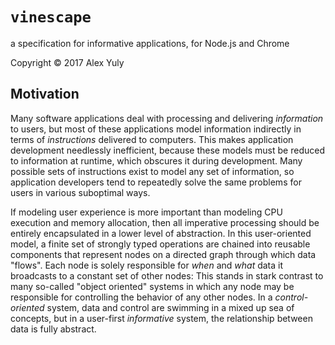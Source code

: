 # `vinescape`
a specification for informative applications, for Node.js and Chrome

Copyright &copy; 2017 Alex Yuly

## Motivation

Many software applications deal with processing and delivering *information* to users, but most of these applications model information indirectly in terms of *instructions* delivered to computers. This makes application development needlessly inefficient, because these models must be reduced to information at runtime, which obscures it during development. Many possible sets of instructions exist to model any set of information, so application developers tend to repeatedly solve the same problems for users in various suboptimal ways.

If modeling user experience is more important than modeling CPU execution and memory allocation, then all imperative processing should be entirely encapsulated in a lower level of abstraction. In this user-oriented model, a finite set of strongly typed operations are chained into reusable components that represent nodes on a directed graph through which data "flows". Each node is solely responsible for *when* and *what* data it broadcasts to a constant set of other nodes: This stands in stark contrast to many so-called "object oriented" systems in which any node may be responsible for controlling the behavior of any other nodes. In a *control-oriented* system, data and control are swimming in a mixed up sea of concepts, but in a user-first *informative* system, the relationship between data is fully abstract.
